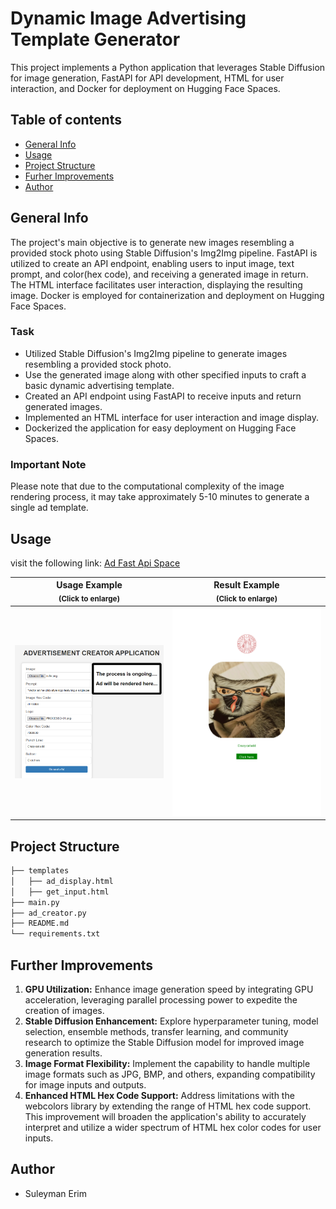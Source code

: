 # Dynamic Image Advertising Template Generator

This project implements a Python application that leverages Stable Diffusion for image generation, FastAPI for API development, HTML for user interaction, and Docker for deployment on Hugging Face Spaces.

## Table of contents
* [General Info](#General-Info)
* [Usage](#Usage)
* [Project Structure](#Project-Structure)
* [Furher Improvements](#Further-Improvements)
* [Author](#Author)

## General Info
The project's main objective is to generate new images resembling a provided stock photo using Stable Diffusion's Img2Img pipeline. FastAPI is utilized to create an API endpoint, enabling users to input image, text prompt, and color(hex code), and receiving a generated image in return. The HTML interface facilitates user interaction, displaying the resulting image. Docker is employed for containerization and deployment on Hugging Face Spaces.

### Task
- Utilized Stable Diffusion's Img2Img pipeline to generate images resembling a provided stock photo.
- Use the generated image along with other specified inputs to craft a basic dynamic advertising template.
- Created an API endpoint using FastAPI to receive inputs and return generated images.
- Implemented an HTML interface for user interaction and image display.
- Dockerized the application for easy deployment on Hugging Face Spaces.

### Important Note

Please note that due to the computational complexity of the image rendering process, it may take approximately 5-10 minutes to generate a single ad template.

## Usage

visit the following link: [Ad Fast Api Space](https://huggingface.co/spaces/suleymanerim1/ad_fast_api/tree/main/templates)

| Usage Example <br> <sub>(Click to enlarge)</sub> | Result Example <br> <sub>(Click to enlarge)</sub> |
|-------------------------|------------------------|
| <img src="usage.png" width="400"> | <img src="result.png" width="400"> |

## Project Structure
```bash
├── templates
│   ├── ad_display.html
│   ├── get_input.html
├── main.py
├── ad_creator.py
├── README.md
└── requirements.txt
```
## Further Improvements

1. **GPU Utilization:** Enhance image generation speed by integrating GPU acceleration, leveraging parallel processing power to expedite the creation of images.
2. **Stable Diffusion Enhancement:** Explore hyperparameter tuning, model selection, ensemble methods, transfer learning, and community research to optimize the Stable Diffusion model for improved image generation results.
3. **Image Format Flexibility:** Implement the capability to handle multiple image formats such as JPG, BMP, and others, expanding compatibility for image inputs and outputs.
4. **Enhanced HTML Hex Code Support:** Address limitations with the webcolors library by extending the range of HTML hex code support. This improvement will broaden the application's ability to accurately interpret and utilize a wider spectrum of HTML hex color codes for user inputs.

## Author
- Suleyman Erim


